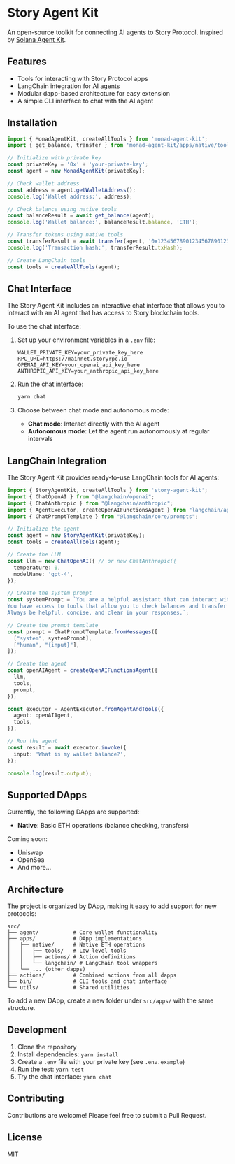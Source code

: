 # Story Agent Kit

An open-source toolkit for connecting AI agents to Story Protocol. Inspired by [Solana Agent Kit](https://github.com/sendaifun/solana-agent-kit).

## Features

- Tools for interacting with Story Protocol apps
- LangChain integration for AI agents
- Modular dapp-based architecture for easy extension
- A simple CLI interface to chat with the AI agent

## Installation

```typescript
import { MonadAgentKit, createAllTools } from 'monad-agent-kit';
import { get_balance, transfer } from 'monad-agent-kit/apps/native/tools';

// Initialize with private key
const privateKey = '0x' + 'your-private-key';
const agent = new MonadAgentKit(privateKey);

// Check wallet address
const address = agent.getWalletAddress();
console.log('Wallet address:', address);

// Check balance using native tools
const balanceResult = await get_balance(agent);
console.log('Wallet balance:', balanceResult.balance, 'ETH');

// Transfer tokens using native tools
const transferResult = await transfer(agent, '0x1234567890123456789012345678901234567890', '1.5');
console.log('Transaction hash:', transferResult.txHash);

// Create LangChain tools
const tools = createAllTools(agent);
```

## Chat Interface

The Story Agent Kit includes an interactive chat interface that allows you to interact with an AI agent that has access to Story blockchain tools.

To use the chat interface:

1. Set up your environment variables in a `.env` file:
   ```
   WALLET_PRIVATE_KEY=your_private_key_here
   RPC_URL=https://mainnet.storyrpc.io
   OPENAI_API_KEY=your_openai_api_key_here
   ANTHROPIC_API_KEY=your_anthropic_api_key_here
   ```

2. Run the chat interface:
   ```bash
   yarn chat
   ```

3. Choose between chat mode and autonomous mode:
   - **Chat mode**: Interact directly with the AI agent
   - **Autonomous mode**: Let the agent run autonomously at regular intervals

## LangChain Integration

The Story Agent Kit provides ready-to-use LangChain tools for AI agents:

```typescript
import { StoryAgentKit, createAllTools } from 'story-agent-kit';
import { ChatOpenAI } from "@langchain/openai";
import { ChatAnthropic } from "@langchain/anthropic";
import { AgentExecutor, createOpenAIFunctionsAgent } from "langchain/agents";
import { ChatPromptTemplate } from "@langchain/core/prompts";

// Initialize the agent
const agent = new StoryAgentKit(privateKey);
const tools = createAllTools(agent);

// Create the LLM
const llm = new ChatOpenAI({ // or new ChatAnthropic({
  temperature: 0,
  modelName: 'gpt-4',
});

// Create the system prompt
const systemPrompt = `You are a helpful assistant that can interact with the Story blockchain.
You have access to tools that allow you to check balances and transfer ETH.
Always be helpful, concise, and clear in your responses.`;

// Create the prompt template
const prompt = ChatPromptTemplate.fromMessages([
  ["system", systemPrompt],
  ["human", "{input}"],
]);

// Create the agent
const openAIAgent = createOpenAIFunctionsAgent({
  llm,
  tools,
  prompt,
});

const executor = AgentExecutor.fromAgentAndTools({
  agent: openAIAgent,
  tools,
});

// Run the agent
const result = await executor.invoke({
  input: 'What is my wallet balance?',
});

console.log(result.output);
```

## Supported DApps

Currently, the following DApps are supported:

- **Native**: Basic ETH operations (balance checking, transfers)

Coming soon:
- Uniswap
- OpenSea
- And more...

## Architecture

The project is organized by DApp, making it easy to add support for new protocols:

```
src/
├── agent/           # Core wallet functionality
├── apps/            # DApp implementations
│   ├── native/      # Native ETH operations
│   │   ├── tools/   # Low-level tools
│   │   ├── actions/ # Action definitions
│   │   └── langchain/ # LangChain tool wrappers
│   └── ... (other dapps)
├── actions/         # Combined actions from all dapps
├── bin/             # CLI tools and chat interface
└── utils/           # Shared utilities
```

To add a new DApp, create a new folder under `src/apps/` with the same structure.

## Development

1. Clone the repository
2. Install dependencies: `yarn install`
3. Create a `.env` file with your private key (see `.env.example`)
4. Run the test: `yarn test`
5. Try the chat interface: `yarn chat`

## Contributing

Contributions are welcome! Please feel free to submit a Pull Request.

## License

MIT 
